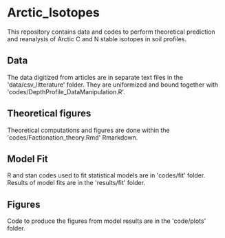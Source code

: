 # Arctic_Isotopes
This repository contains data and codes to perform theoretical prediction and reanalysis of Arctic C and N stable isotopes in soil profiles.

## Data
The data digitized from articles are in separate text files in the 'data/csv_litterature' folder. They are uniformized and bound together with 'codes/DepthProfile_DataManipulation.R'.

## Theoretical figures
Theoretical computations and figures are done within the 'codes/Factionation_theory.Rmd' Rmarkdown.

## Model Fit
R and stan codes used to fit statistical models are in 'codes/fit' folder. Results of model fits are in the 'results/fit' folder.

## Figures
Code to produce the figures from model results are in the 'code/plots' folder.
